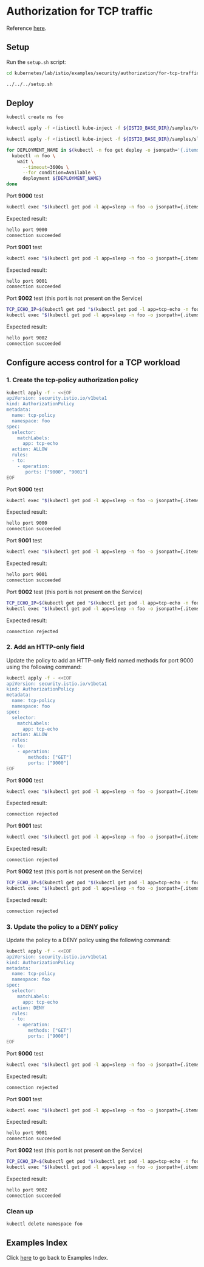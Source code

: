 # Authorization for TCP traffic

Reference [here](https://istio.io/latest/docs/tasks/security/authorization/authz-tcp/).

## Setup

Run the ```setup.sh``` script:

```bash
cd kubernetes/lab/istio/examples/security/authorization/for-tcp-traffic

../../../setup.sh
```

## Deploy

```bash
kubectl create ns foo

kubectl apply -f <(istioctl kube-inject -f ${ISTIO_BASE_DIR}/samples/tcp-echo/tcp-echo.yaml) -n foo

kubectl apply -f <(istioctl kube-inject -f ${ISTIO_BASE_DIR}/samples/sleep/sleep.yaml) -n foo

for DEPLOYMENT_NAME in $(kubectl -n foo get deploy -o jsonpath='{.items[*].metadata.name}'); do
  kubectl -n foo \
    wait \
      --timeout=3600s \
      --for condition=Available \
      deployment ${DEPLOYMENT_NAME}
done
```

Port **9000** test

```bash
kubectl exec "$(kubectl get pod -l app=sleep -n foo -o jsonpath={.items..metadata.name})" -c sleep -n foo -- sh -c 'echo "port 9000" | nc tcp-echo 9000' | grep "hello" && echo 'connection succeeded' || echo 'connection rejected'
```

Expected result:

```bash
hello port 9000
connection succeeded
```

Port **9001** test

```bash
kubectl exec "$(kubectl get pod -l app=sleep -n foo -o jsonpath={.items..metadata.name})" -c sleep -n foo -- sh -c 'echo "port 9001" | nc tcp-echo 9001' | grep "hello" && echo 'connection succeeded' || echo 'connection rejected'
```

Expected result:

```bash
hello port 9001
connection succeeded
```

Port **9002** test (this port is not present on the Service)

```bash
TCP_ECHO_IP=$(kubectl get pod "$(kubectl get pod -l app=tcp-echo -n foo -o jsonpath={.items..metadata.name})" -n foo -o jsonpath="{.status.podIP}")
kubectl exec "$(kubectl get pod -l app=sleep -n foo -o jsonpath={.items..metadata.name})" -c sleep -n foo -- sh -c "echo \"port 9002\" | nc $TCP_ECHO_IP 9002" | grep "hello" && echo 'connection succeeded' || echo 'connection rejected'
```

Expected result:

```bash
hello port 9002
connection succeeded
```

## Configure access control for a TCP workload

### 1. Create the tcp-policy authorization policy

```bash
kubectl apply -f - <<EOF
apiVersion: security.istio.io/v1beta1
kind: AuthorizationPolicy
metadata:
  name: tcp-policy
  namespace: foo
spec:
  selector:
    matchLabels:
      app: tcp-echo
  action: ALLOW
  rules:
  - to:
    - operation:
       ports: ["9000", "9001"]
EOF
```

Port **9000** test

```bash
kubectl exec "$(kubectl get pod -l app=sleep -n foo -o jsonpath={.items..metadata.name})" -c sleep -n foo -- sh -c 'echo "port 9000" | nc tcp-echo 9000' | grep "hello" && echo 'connection succeeded' || echo 'connection rejected'
```

Expected result:

```bash
hello port 9000
connection succeeded
```

Port **9001** test

```bash
kubectl exec "$(kubectl get pod -l app=sleep -n foo -o jsonpath={.items..metadata.name})" -c sleep -n foo -- sh -c 'echo "port 9001" | nc tcp-echo 9001' | grep "hello" && echo 'connection succeeded' || echo 'connection rejected'
```

Expected result:

```bash
hello port 9001
connection succeeded
```

Port **9002** test (this port is not present on the Service)

```bash
TCP_ECHO_IP=$(kubectl get pod "$(kubectl get pod -l app=tcp-echo -n foo -o jsonpath={.items..metadata.name})" -n foo -o jsonpath="{.status.podIP}")
kubectl exec "$(kubectl get pod -l app=sleep -n foo -o jsonpath={.items..metadata.name})" -c sleep -n foo -- sh -c "echo \"port 9002\" | nc $TCP_ECHO_IP 9002" | grep "hello" && echo 'connection succeeded' || echo 'connection rejected'
```

Expected result:

```bash
connection rejected
```

### 2. Add an HTTP-only field

Update the policy to add an HTTP-only field named methods for port 9000 using the following command:

```bash
kubectl apply -f - <<EOF
apiVersion: security.istio.io/v1beta1
kind: AuthorizationPolicy
metadata:
  name: tcp-policy
  namespace: foo
spec:
  selector:
    matchLabels:
      app: tcp-echo
  action: ALLOW
  rules:
  - to:
    - operation:
        methods: ["GET"]
        ports: ["9000"]
EOF
```

Port **9000** test

```bash
kubectl exec "$(kubectl get pod -l app=sleep -n foo -o jsonpath={.items..metadata.name})" -c sleep -n foo -- sh -c 'echo "port 9000" | nc tcp-echo 9000' | grep "hello" && echo 'connection succeeded' || echo 'connection rejected'
```

Expected result:

```bash
connection rejected
```

Port **9001** test

```bash
kubectl exec "$(kubectl get pod -l app=sleep -n foo -o jsonpath={.items..metadata.name})" -c sleep -n foo -- sh -c 'echo "port 9001" | nc tcp-echo 9001' | grep "hello" && echo 'connection succeeded' || echo 'connection rejected'
```

Expected result:

```bash
connection rejected
```

Port **9002** test (this port is not present on the Service)

```bash
TCP_ECHO_IP=$(kubectl get pod "$(kubectl get pod -l app=tcp-echo -n foo -o jsonpath={.items..metadata.name})" -n foo -o jsonpath="{.status.podIP}")
kubectl exec "$(kubectl get pod -l app=sleep -n foo -o jsonpath={.items..metadata.name})" -c sleep -n foo -- sh -c "echo \"port 9002\" | nc $TCP_ECHO_IP 9002" | grep "hello" && echo 'connection succeeded' || echo 'connection rejected'
```

Expected result:

```bash
connection rejected
```

### 3. Update the policy to a DENY policy

Update the policy to a DENY policy using the following command:

```bash
kubectl apply -f - <<EOF
apiVersion: security.istio.io/v1beta1
kind: AuthorizationPolicy
metadata:
  name: tcp-policy
  namespace: foo
spec:
  selector:
    matchLabels:
      app: tcp-echo
  action: DENY
  rules:
  - to:
    - operation:
        methods: ["GET"]
        ports: ["9000"]
EOF
```

Port **9000** test

```bash
kubectl exec "$(kubectl get pod -l app=sleep -n foo -o jsonpath={.items..metadata.name})" -c sleep -n foo -- sh -c 'echo "port 9000" | nc tcp-echo 9000' | grep "hello" && echo 'connection succeeded' || echo 'connection rejected'
```

Expected result:

```bash
connection rejected
```

Port **9001** test

```bash
kubectl exec "$(kubectl get pod -l app=sleep -n foo -o jsonpath={.items..metadata.name})" -c sleep -n foo -- sh -c 'echo "port 9001" | nc tcp-echo 9001' | grep "hello" && echo 'connection succeeded' || echo 'connection rejected'
```

Expected result:

```bash
hello port 9001
connection succeeded
```

Port **9002** test (this port is not present on the Service)

```bash
TCP_ECHO_IP=$(kubectl get pod "$(kubectl get pod -l app=tcp-echo -n foo -o jsonpath={.items..metadata.name})" -n foo -o jsonpath="{.status.podIP}")
kubectl exec "$(kubectl get pod -l app=sleep -n foo -o jsonpath={.items..metadata.name})" -c sleep -n foo -- sh -c "echo \"port 9002\" | nc $TCP_ECHO_IP 9002" | grep "hello" && echo 'connection succeeded' || echo 'connection rejected'
```

Expected result:

```bash
hello port 9002
connection succeeded
```

### Clean up

```bash
kubectl delete namespace foo
```

## Examples Index

Click [here](../../../README.md) to go back to Examples Index.
